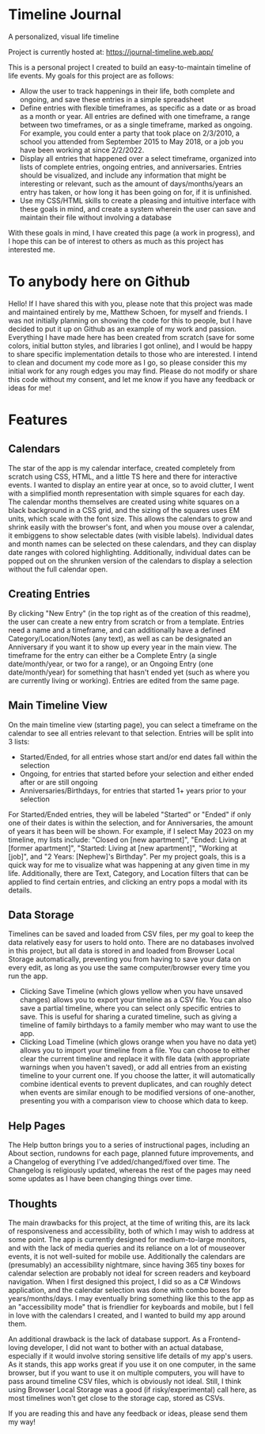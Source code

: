 # Timeline Journal

A personalized, visual life timeline

Project is currently hosted at: https://journal-timeline.web.app/

This is a personal project I created to build an easy-to-maintain timeline of life events. My goals for this project are as follows:

- Allow the user to track happenings in their life, both complete and ongoing, and save these entries in a simple spreadsheet
- Define entries with flexible timeframes, as specific as a date or as broad as a month or year. All entries are defined with one timeframe, a range between two timeframes, or as a single timeframe, marked as ongoing. For example, you could enter a party that took place on 2/3/2010, a school you attended from September 2015 to May 2018, or a job you have been working at since 2/2/2022.
- Display all entries that happened over a select timeframe, organized into lists of complete entries, ongoing entries, and anniversaries. Entries should be visualized, and include any information that might be interesting or relevant, such as the amount of days/months/years an entry has taken, or how long it has been going on for, if it is unfinished.
- Use my CSS/HTML skills to create a pleasing and intuitive interface with these goals in mind, and create a system wherein the user can save and maintain their file without involving a database

With these goals in mind, I have created this page (a work in progress), and I hope this can be of interest to others as much as this project has interested me.

# To anybody here on Github

Hello! If I have shared this with you, please note that this project was made and maintained entirely by me, Matthew Schoen, for myself and friends. I was not initially planning on showing the code for this to people, but I have decided to put it up on Github as an example of my work and passion. Everything I have made here has been created from scratch (save for some colors, initial button styles, and libraries I got online), and I would be happy to share specific implementation details to those who are interested. I intend to clean and document my code more as I go, so please consider this my initial work for any rough edges you may find. Please do not modify or share this code without my consent, and let me know if you have any feedback or ideas for me!

# Features

## Calendars

The star of the app is my calendar interface, created completely from scratch using CSS, HTML, and a little TS here and there for interactive events. I wanted to display an entire year at once, so to avoid clutter, I went with a simplified month representation with simple squares for each day. The calendar months themselves are created using white squares on a black background in a CSS grid, and the sizing of the squares uses EM units, which scale with the font size. This allows the calendars to grow and shrink easily with the browser's font, and when you mouse over a calendar, it embiggens to show selectable dates (with visible labels). Individual dates and month names can be selected on these calendars, and they can display date ranges with colored highlighting. Additionally, individual dates can be popped out on the shrunken version of the calendars to display a selection without the full calendar open.

## Creating Entries

By clicking "New Entry" (in the top right as of the creation of this readme), the user can create a new entry from scratch or from a template. Entries need a name and a timeframe, and can additionally have a defined Category/Location/Notes (any text), as well as can be designated an Anniversary if you want it to show up every year in the main view. The timeframe for the entry can either be a Complete Entry (a single date/month/year, or two for a range), or an Ongoing Entry (one date/month/year) for something that hasn't ended yet (such as where you are currently living or working). Entries are edited from the same page.

## Main Timeline View

On the main timeline view (starting page), you can select a timeframe on the calendar to see all entries relevant to that selection. Entries will be split into 3 lists:

- Started/Ended, for all entries whose start and/or end dates fall within the selection
- Ongoing, for entries that started before your selection and either ended after or are still ongoing
- Anniversaries/Birthdays, for entries that started 1+ years prior to your selection

For Started/Ended entries, they will be labeled "Started" or "Ended" if only one of their dates is within the selection, and for Anniversaries, the amount of years it has been will be shown. For example, if I select May 2023 on my timeline, my lists include: "Closed on [new apartment]", "Ended: Living at [former apartment]", "Started: Living at [new apartment]", "Working at [job]", and "2 Years: [Nephew]'s Birthday". Per my project goals, this is a quick way for me to visualize what was happening at any given time in my life. Additionally, there are Text, Category, and Location filters that can be applied to find certain entries, and clicking an entry pops a modal with its details.

## Data Storage

Timelines can be saved and loaded from CSV files, per my goal to keep the data relatively easy for users to hold onto. There are no databases involved in this project, but all data is stored in and loaded from Browser Local Storage automatically, preventing you from having to save your data on every edit, as long as you use the same computer/browser every time you run the app.

- Clicking Save Timeline (which glows yellow when you have unsaved changes) allows you to export your timeline as a CSV file. You can also save a partial timeline, where you can select only specific entries to save. This is useful for sharing a curated timeline, such as giving a timeline of family birthdays to a family member who may want to use the app.
- Clicking Load Timeline (which glows orange when you have no data yet) allows you to import your timeline from a file. You can choose to either clear the current timeline and replace it with file data (with appropriate warnings when you haven't saved), or add all entries from an existing timeline to your current one. If you choose the latter, it will automatically combine identical events to prevent duplicates, and can roughly detect when events are similar enough to be modified versions of one-another, presenting you with a comparison view to choose which data to keep.

## Help Pages

The Help button brings you to a series of instructional pages, including an About section, rundowns for each page, planned future improvements, and a Changelog of everything I've added/changed/fixed over time. The Changelog is religiously updated, whereas the rest of the pages may need some updates as I have been changing things over time.

## Thoughts

The main drawbacks for this project, at the time of writing this, are its lack of responsiveness and accessibility, both of which I may wish to address at some point. The app is currently designed for medium-to-large monitors, and with the lack of media queries and its reliance on a lot of mouseover events, it is not well-suited for mobile use. Additionally the calendars are (presumably) an accessibility nightmare, since having 365 tiny boxes for calendar selection are probably not ideal for screen readers and keyboard navigation. When I first designed this project, I did so as a C# Windows application, and the calendar selection was done with combo boxes for years/months/days. I may eventually bring something like this to the app as an "accessibility mode" that is friendlier for keyboards and mobile, but I fell in love with the calendars I created, and I wanted to build my app around them.

An additional drawback is the lack of database support. As a Frontend-loving developer, I did not want to bother with an actual database, especially if it would involve storing sensitive life details of my app's users. As it stands, this app works great if you use it on one computer, in the same browser, but if you want to use it on multiple computers, you will have to pass around timeline CSV files, which is obviously not ideal. Still, I think using Browser Local Storage was a good (if risky/experimental) call here, as most timelines won't get close to the storage cap, stored as CSVs.

If you are reading this and have any feedback or ideas, please send them my way!
